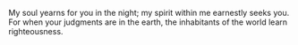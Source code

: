 My soul yearns for you in the night; my spirit within me earnestly seeks you. For when your judgments are in the earth, the inhabitants of the world learn righteousness.
